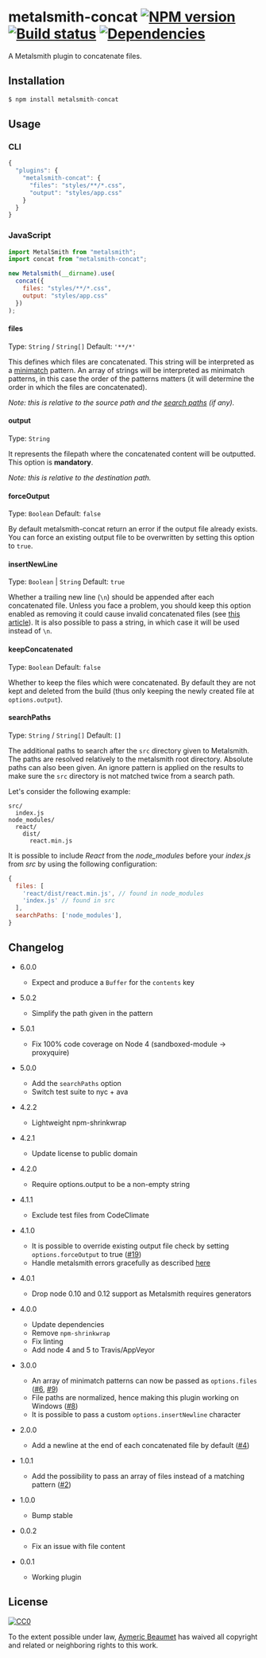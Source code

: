# metalsmith-concat [![NPM version](https://img.shields.io/npm/v/metalsmith-concat.svg?style=flat-square)](https://www.npmjs.com/package/metalsmith-concat) [![Build status](https://img.shields.io/travis/aymericbeaumet/metalsmith-concat/master.svg?style=flat-square)](https://travis-ci.org/aymericbeaumet/metalsmith-concat) [![Dependencies](https://img.shields.io/david/aymericbeaumet/metalsmith-concat.svg?style=flat-square)](https://david-dm.org/aymericbeaumet/metalsmith-concat)

A Metalsmith plugin to concatenate files.

## Installation

```javascript
$ npm install metalsmith-concat
```

## Usage

### CLI

```javascript
{
  "plugins": {
    "metalsmith-concat": {
      "files": "styles/**/*.css",
      "output": "styles/app.css"
    }
  }
}
```

### JavaScript

```javascript
import MetalSmith from "metalsmith";
import concat from "metalsmith-concat";

new Metalsmith(__dirname).use(
  concat({
    files: "styles/**/*.css",
    output: "styles/app.css"
  })
);
```

#### files

Type: `String` / `String[]`
Default: `'**/*'`

This defines which files are concatenated. This string will be interpreted as a
[minimatch](https://github.com/isaacs/minimatch) pattern. An array of strings
will be interpreted as minimatch patterns, in this case the order of the
patterns matters (it will determine the order in which the files are
concatenated).

_Note: this is relative to the source path and the [search paths](https://github.com/aymericbeaumet/metalsmith-concat#searchpaths) (if any)._

#### output

Type: `String`

It represents the filepath where the concatenated content will be outputted.
This option is **mandatory**.

_Note: this is relative to the destination path._

#### forceOutput

Type: `Boolean`
Default: `false`

By default metalsmith-concat return an error if the output file already exists.
You can force an existing output file to be overwritten by setting this option
to `true`.

#### insertNewLine

Type: `Boolean` | `String`
Default: `true`

Whether a trailing new line (`\n`) should be appended after each concatenated
file. Unless you face a problem, you should keep this option enabled as removing
it could cause invalid concatenated files (see [this
article](http://evanhahn.com/newline-necessary-at-the-end-of-javascript-files/)).
It is also possible to pass a string, in which case it will be used instead of
`\n`.

#### keepConcatenated

Type: `Boolean`
Default: `false`

Whether to keep the files which were concatenated. By default they are not kept
and deleted from the build (thus only keeping the newly created file at
`options.output`).

#### searchPaths

Type: `String` / `String[]`
Default: `[]`

The additional paths to search after the `src` directory given to Metalsmith.
The paths are resolved relatively to the metalsmith root directory. Absolute
paths can also been given. An ignore pattern is applied on the results to make
sure the `src` directory is not matched twice from a search path.

Let's consider the following example:

```
src/
  index.js
node_modules/
  react/
    dist/
      react.min.js
```

It is possible to include _React_ from the _node_modules_ before your _index.js_
from _src_ by using the following configuration:

```js
{
  files: [
    'react/dist/react.min.js', // found in node_modules
    'index.js' // found in src
  ],
  searchPaths: ['node_modules'],
}
```

## Changelog

- 6.0.0

  - Expect and produce a `Buffer` for the `contents` key

- 5.0.2

  - Simplify the path given in the pattern

- 5.0.1

  - Fix 100% code coverage on Node 4 (sandboxed-module -> proxyquire)

- 5.0.0

  - Add the `searchPaths` option
  - Switch test suite to nyc + ava

- 4.2.2

  - Lightweight npm-shrinkwrap

- 4.2.1

  - Update license to public domain

- 4.2.0

  - Require options.output to be a non-empty string

- 4.1.1

  - Exclude test files from CodeClimate

- 4.1.0

  - It is possible to override existing output file check by setting `options.forceOutput` to true ([#19](https://github.com/aymericbeaumet/metalsmith-concat/issues/19))
  - Handle metalsmith errors gracefully as described [here](http://www.robinthrift.com/posts/metalsmith-part-3-refining-our-tools/)

- 4.0.1

  - Drop node 0.10 and 0.12 support as Metalsmith requires generators

- 4.0.0

  - Update dependencies
  - Remove `npm-shrinkwrap`
  - Fix linting
  - Add node 4 and 5 to Travis/AppVeyor

- 3.0.0

  - An array of minimatch patterns can now be passed as `options.files` ([#6](https://github.com/aymericbeaumet/metalsmith-concat/issues/6), [#9](https://github.com/aymericbeaumet/metalsmith-concat/issues/9))
  - File paths are normalized, hence making this plugin working on Windows
    ([#8](https://github.com/aymericbeaumet/metalsmith-concat/issues/8))
  - It is possible to pass a custom `options.insertNewline` character

- 2.0.0

  - Add a newline at the end of each concatenated file by default
    ([#4](https://github.com/aymericbeaumet/metalsmith-concat/pull/4))

- 1.0.1

  - Add the possibility to pass an array of files instead of a matching pattern
    ([#2](https://github.com/aymericbeaumet/metalsmith-concat/pull/2))

- 1.0.0

  - Bump stable

- 0.0.2

  - Fix an issue with file content

- 0.0.1
  - Working plugin

## License

[![CC0](http://i.creativecommons.org/p/zero/1.0/88x31.png)](http://creativecommons.org/publicdomain/zero/1.0/)

To the extent possible under law, [Aymeric Beaumet](https://aymericbeaumet.com)
has waived all copyright and related or neighboring rights to this work.
